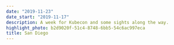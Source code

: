 ```yaml
---
date: "2019-11-23"
date_start: "2019-11-17"
description: A week for Kubecon and some sights along the way.
highlight_photo: b2d9020f-51c4-8748-6bb5-54c6ac997eca
title: San Diego
---
```

